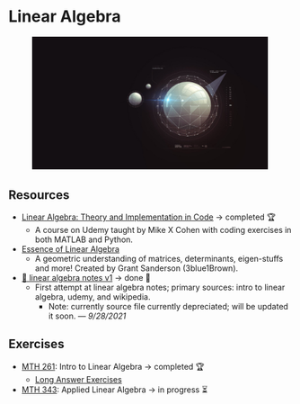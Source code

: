 # Linear Algebra

<p align="center">
  <kbd>
    <img width="420" src="../../assets/images/applied.jpg">
  </kbd>
</p>

## Resources

- [Linear Algebra: Theory and Implementation in Code](https://www.udemy.com/course/linear-algebra-theory-and-implementation/) &rarr; completed 🏆
  - A course on Udemy taught by Mike X Cohen with coding exercises in both MATLAB and Python.
- [Essence of Linear Algebra](https://www.youtube.com/playlist?list=PLZHQObOWTQDPD3MizzM2xVFitgF8hE_ab)
  - A geometric understanding of matrices, determinants, eigen-stuffs and more! Created by Grant Sanderson (3blue1Brown).
- [📑 linear algebra notes v1](http://raw.githubusercontent.com/nosvagor/notes/main/assets/prior/mth-261.pdf) &rarr; done 🏫
  - First attempt at linear algebra notes; primary sources: intro to linear algebra, udemy, and wikipedia.
    - Note: currently source file currently depreciated; will be updated it soon. &mdash; *9/28/2021*

## Exercises

- [MTH 261](mth-261): Intro to Linear Algebra &rarr; completed 🏆
  - [Long Answer Exercises](mth-261)
- [MTH 343](mth-343): Applied Linear Algebra &rarr; in progress ⏳

